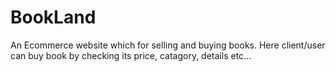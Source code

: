 # BookLand
An Ecommerce website which for selling and buying books. Here client/user can buy book by checking its price, catagory, details etc...

